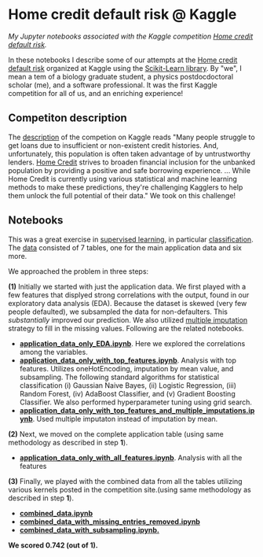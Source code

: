 # Home credit default risk @ Kaggle
*My Jupyter notebooks associated with the Kaggle competition [Home credit default risk](https://www.kaggle.com/c/home-credit-default-risk).*

In these notebooks I describe some of our attempts at the [Home credit default risk](https://www.kaggle.com/c/home-credit-default-risk) organized at Kaggle using the [Scikit-Learn library](http://scikit-learn.org/stable/).  By "we", I mean a tem of a biology graduate student, a physics postdocdoctoral scholar (me), and a software professional.  It was the first Kaggle competition for all of us, and an enriching experience!

## Competiton description

The [description](https://www.kaggle.com/c/home-credit-default-risk#description) of the competion on Kaggle reads "Many people struggle to get loans due to insufficient or non-existent credit histories. And, unfortunately, this population is often taken advantage of by untrustworthy lenders. [Home Credit](http://www.homecredit.net/) strives to broaden financial inclusion for the unbanked population by providing a positive and safe borrowing experience. ... While Home Credit is currently using various statistical and machine learning methods to make these predictions, they're challenging Kagglers to help them unlock the full potential of their data."  We took on this challenge! 

## Notebooks

This was a great exercise in [supervised learning](https://en.wikipedia.org/wiki/Supervised_learning), in particular [classification](https://en.wikipedia.org/wiki/Statistical_classification).  The [data](https://www.kaggle.com/c/home-credit-default-risk/data) consisted of 7 tables, one for the main application data and six more. 

We approached the problem in three steps: 

**(1)** Initially we started with just the application data.  We first played with a few features that displyed strong correlations with the output, found in our exploratory data analysis (EDA).  Because the dataset is skewed (very few people defaulted), we subsampled the data for non-defaulters.  This *substantially* improved our prediction.  We also utilized [multiple imputation](https://en.wikipedia.org/wiki/Imputation_(statistics)#Multiple_imputation) strategy to fill in the missing values.  Following are the related notebooks.  
* **[application_data_only_EDA.ipynb](https://github.com/dibyendumandal/Home-credit-default-risk/blob/master/application_data_only_EDA.ipynb)**. Here we explored the correlations among the variables. 
* **[application_data_only_with_top_features.ipynb](https://github.com/dibyendumandal/Home-credit-default-risk/blob/master/application_data_only_with_top_features.ipynb)**. Analysis with top features.  Utilizes oneHotEncoding, imputation by mean value, and subsampling.  The following standard algorithms for statistical classification (i) Gaussian Naive Bayes, (ii) Logistic Regression, (iii) Random Forest, (iv) AdaBoost Classifier, and (v) Gradient Boosting Classifier.  We also performed hyperparameter tuning using grid search. 
* **[application_data_only_with_top_features_and_multiple_imputations.ipynb](https://github.com/dibyendumandal/Home-credit-default-risk/blob/master/application_data_only_with_top_features_and_multiple_imputations.ipynb)**. Used multiple imputaton instead of imputation by mean. 

**(2)** Next, we moved on the complete application table (using same methodology as described in step **1**).

* **[application_data_only_with_all_features.ipynb](https://github.com/dibyendumandal/Home-credit-default-risk/blob/master/application_data_only_with_all_features.ipynb)**. Analysis with all the features

**(3)** Finally, we played with the combined data from all the tables utilizing various kernels posted in the competition site.(using same methodology as described in step **1**).

* **[combined_data.ipynb](https://github.com/dibyendumandal/Home-credit-default-risk/blob/master/combined_data.ipynb)**
* **[combined_data_with_missing_entries_removed.ipynb](https://github.com/dibyendumandal/Home-credit-default-risk/blob/master/combined_data_with_missing_entries_removed.ipynb)**
* **[combined_data_with_subsampling.ipynb.](https://github.com/dibyendumandal/Home-credit-default-risk/blob/master/Combined_data_with_subsampling.ipynb)**

 **We scored 0.742 (out of 1).**


